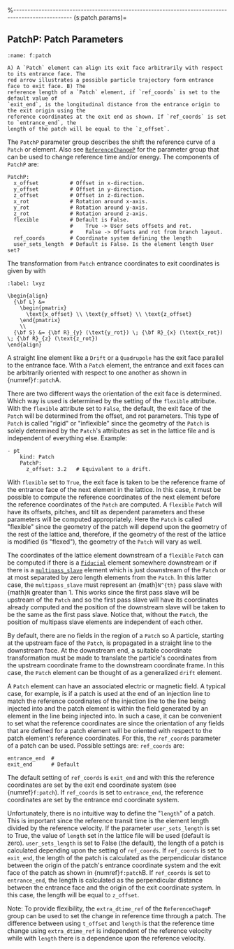 %---------------------------------------------------------------------------------------------------
(s:patch.params)=
## PatchP:  Patch Parameters

```{figure} figures/patch.svg
:name: f:patch

A) A `Patch` element can align its exit face arbitrarily with respect to its entrance face. The
red arrow illustrates a possible particle trajectory form entrance face to exit face. B) The
reference length of a `Patch` element, if `ref_coords` is set to the default value of
`exit_end`, is the longitudinal distance from the entrance origin to the exit origin using the
reference coordinates at the exit end as shown. If `ref_coords` is set to `entrance_end`, the
length of the patch will be equal to the `z_offset`.
```

The `PatchP` parameter group describes the shift the reference curve of a `Patch` or element.
Also see [`ReferenceChangeP`](#s:ref.change.params) for the parameter group that can be used
to change reference time and/or energy. 
The components of `PatchP` are:
```{code} yaml
PatchP:
  x_offset          # Offset in x-direction.
  y_offset          # Offset in y-direction.
  z_offset          # Offset in z-direction.
  x_rot             # Rotation around x-axis.
  y_rot             # Rotation around y-axis.
  z_rot             # Rotation around z-axis.
  flexible          # Default is False.
                    #    True -> User sets offsets and rot. 
                    #    False -> Offsets and rot from branch layout. 
  ref_coords        # Coordinate system defining the length
  user_sets_length  # Default is False. Is the element length User set? 
```

The transformation from `Patch` entrance coordinates to exit coordinates is given by [](#wws)
with
```{math}
:label: lxyz

\begin{align}
  {\bf L} &= 
    \begin{pmatrix} 
      \text{x_offset} \\ \text{y_offset} \\ \text{z_offset} 
    \end{pmatrix}
    \\
  {\bf S} &= {\bf R}_{y} (\text{y_rot}) \; {\bf R}_{x} (\text{x_rot}) \; {\bf R}_{z} (\text{z_rot}) 
\end{align}
```

A straight line element like a `Drift` or a `Quadrupole` has the exit face parallel to the
entrance face. With a `Patch` element, the entrance and exit faces can be arbitrarily oriented
with respect to one another as shown in {numref}`f:patch`A.

There are two different ways the orientation of the exit face is determined. Which way is used is
determined by the setting of the `flexible` attribute.  With the `flexible` attribute set to
`False`, the default, the exit face of the `Patch` will be determined from the offset, and rot
parameters. This type of `Patch` is called
"rigid" or "inflexible" since the geometry of the `Patch` is solely determined by the
`Patch`'s attributes as set in the lattice file and is independent of everything else. Example:
```{code} yaml
- pt
    kind: Patch
    PatchP:
      z_offset: 3.2   # Equivalent to a drift.
```

With `flexible` set to `True`, the exit face is taken to be the reference frame of the
entrance face of the next element in the lattice. In this case, it must be possible to compute the
reference coordinates of the next element before the reference coordinates of the `Patch` are
computed. A `flexible` `Patch` will have its offsets, pitches, and tilt as dependent
parameters and these parameters will be computed appropriately. Here the
`Patch` is called "flexible" since the geometry of the patch will depend upon the geometry of
the rest of the lattice and, therefore, if the geometry of the rest of the lattice is modified (is
"flexed"), the geometry of the `Patch` will vary as well.

The coordinates of the lattice element downstream of a `flexible` `Patch` can be computed
if there is a [`Fiducial`](#s:fiducial) element somewhere downstream or if there is a
[`multipass_slave`](#c:multipass) element which is just downstream of the `Patch` or at
most separated by zero length elements from the `Patch`. In this latter case, the
`multipass_slave` must represent an {math}`N^{th}` pass slave with {math}`N` greater than 1. This works since
the first pass slave will be upstream of the `Patch` and so the first pass slave will have its
coordinates already computed and the position of the downstream slave will be taken to be the same
as the first pass slave. Notice that, without the `Patch`, the position of multipass slave
elements are independent of each other.

By default, there are no fields in the region of a `Patch` so A particle, starting at the upstream face of the
`Patch`, is propagated in a straight line to the downstream face. At the downstream end, a suitable coordinate
transformation must be made to translate the particle's coordinates from the upstream coordinate frame to
the downstream coordinate frame. In this case, the `Patch` element can be
thought of as a generalized `drift` element.

A `Patch` element can have an associated electric or magnetic field. 
A typical case, for example, is if a patch is used at the end of an injection line to match the reference
coordinates of the injection line to the line being injected into and the patch
element is within the field generated by an element in the line being injected into. In such a case,
it can be convenient to set what the reference coordinates are since the orientation of any fields
that are defined for a patch element will be oriented with respect to the patch element's reference
coordinates. For this, the `ref_coords`
parameter of a patch can be used. Possible settings are:
`ref_coords` are:
```{code} yaml
entrance_end  #
exit_end      # Default
```
The default setting of `ref_coords` is `exit_end` and with this the reference coordinates are
set by the exit end coordinate system (see {numref}`f:patch`). If `ref_coords` is set to
`entrance_end`, the reference coordinates are set by the entrance end coordinate system.

Unfortunately, there is no intuitive way to define the "`length`" of a patch. This is
important since the reference transit time is the element length divided by the
reference velocity. If the parameter `user_sets_length` is set to True, the
value of `length` set in the lattice file will be used (default is zero). `user_sets_length` is set
to False (the default), the length of a patch is calculated depending upon the setting of
`ref_coords`.  If `ref_coords` is set to `exit_end`, the length of the patch is calculated
as the perpendicular distance between the origin of the patch's entrance coordinate system and the
exit face of the patch as shown in {numref}`f:patch`B. If `ref_coords` is set to `entrance_end`,
the length is calculated as the perpendicular distance between the entrance face and the origin of
the exit coordinate system. In this case, the length will be equal to `z_offset`.

Note: To provide flexibility, the `extra_dtime_ref` of the `ReferenceChageP` group can be used to set
the change in reference time through a patch. The difference between using `t_offset` and
`length` is that the reference time change using `extra_dtime_ref` is independent of the reference 
velocity while with `length` there is a dependence upon the reference velocity. 
